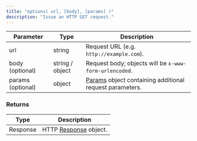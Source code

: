 ```yaml
---
title: "options( url, [body], [params] )"
description: "Issue an HTTP GET request."
---
```


| Parameter         | Type            | Description                                                                                           |
| ----------------- | --------------- | ----------------------------------------------------------------------------------------------------- |
| url               | string          | Request URL (e.g. `http://example.com`).                                                              |
| body (optional)   | string / object | Request body; objects will be `x-www-form-urlencoded`.                                                |
| params (optional) | object          | [Params](/javascript-api/k6-http/params) object containing additional request parameters. |


### Returns

| Type     | Description                                                           |
| -------- | --------------------------------------------------------------------- |
| Response | HTTP [Response](/javascript-api/k6-http/response) object. |
